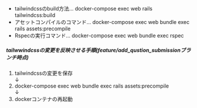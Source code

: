 * tailwindcssのbuild方法... docker-compose exec web rails tailwindcss:build  
* アセットコンパイルのコマンド... docker-compose exec web bundle exec rails assets:precompile
* Rspecの実行コマンド... docker-compose exec web bundle exec rspec  

##### tailwwindcssの変更を反映させる手順(feature/add_qustion_submissionブランチ時点)
1. tailwindcssの変更を保存<br>
   ↓<br>
2. docker-compose exec web bundle exec rails assets:precompile<br>
   ↓<br>
3. dockerコンテナの再起動